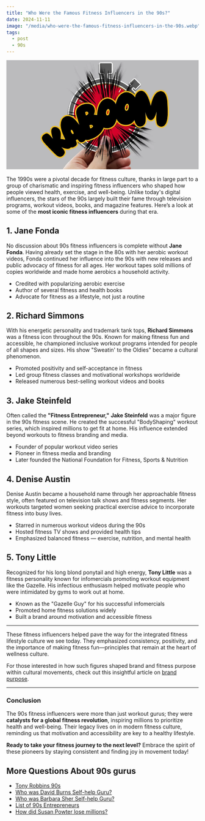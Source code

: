 ```yaml
---
title: "Who Were the Famous Fitness Influencers in the 90s?"
date: 2024-11-11
image: "/media/who-were-the-famous-fitness-influencers-in-the-90s.webp"
tags:
  - post
  - 90s
---
```


![Who Were the Famous Fitness Influencers in the 90s?](/media/who-were-the-famous-fitness-influencers-in-the-90s.webp)

The 1990s were a pivotal decade for fitness culture, thanks in large part to a group of charismatic and inspiring fitness influencers who shaped how people viewed health, exercise, and well-being. Unlike today's digital influencers, the stars of the 90s largely built their fame through television programs, workout videos, books, and magazine features. Here’s a look at some of the **most iconic fitness influencers** during that era.

## 1. **Jane Fonda**

No discussion about 90s fitness influencers is complete without **Jane Fonda**. Having already set the stage in the 80s with her aerobic workout videos, Fonda continued her influence into the 90s with new releases and public advocacy of fitness for all ages. Her workout tapes sold millions of copies worldwide and made home aerobics a household activity.

- Credited with popularizing aerobic exercise
- Author of several fitness and health books
- Advocate for fitness as a lifestyle, not just a routine

## 2. **Richard Simmons**

With his energetic personality and trademark tank tops, **Richard Simmons** was a fitness icon throughout the 90s. Known for making fitness fun and accessible, he championed inclusive workout programs intended for people of all shapes and sizes. His show "Sweatin' to the Oldies" became a cultural phenomenon.

- Promoted positivity and self-acceptance in fitness
- Led group fitness classes and motivational workshops worldwide
- Released numerous best-selling workout videos and books

## 3. **Jake Steinfeld**

Often called the **"Fitness Entrepreneur,"** **Jake Steinfeld** was a major figure in the 90s fitness scene. He created the successful "BodyShaping" workout series, which inspired millions to get fit at home. His influence extended beyond workouts to fitness branding and media.

- Founder of popular workout video series
- Pioneer in fitness media and branding
- Later founded the National Foundation for Fitness, Sports & Nutrition

## 4. **Denise Austin**

Denise Austin became a household name through her approachable fitness style, often featured on television talk shows and fitness segments. Her workouts targeted women seeking practical exercise advice to incorporate fitness into busy lives.

- Starred in numerous workout videos during the 90s
- Hosted fitness TV shows and provided health tips
- Emphasized balanced fitness — exercise, nutrition, and mental health

## 5. **Tony Little**

Recognized for his long blond ponytail and high energy, **Tony Little** was a fitness personality known for infomercials promoting workout equipment like the Gazelle. His infectious enthusiasm helped motivate people who were intimidated by gyms to work out at home.

- Known as the "Gazelle Guy" for his successful infomercials
- Promoted home fitness solutions widely
- Built a brand around motivation and accessible fitness

---

These fitness influencers helped pave the way for the integrated fitness lifestyle culture we see today. They emphasized consistency, positivity, and the importance of making fitness fun—principles that remain at the heart of wellness culture.

For those interested in how such figures shaped brand and fitness purpose within cultural movements, check out this insightful article on [brand purpose](https://supertotallyawesome.com/posts/brand-purpose).

---

### Conclusion

The 90s fitness influencers were more than just workout gurus; they were **catalysts for a global fitness revolution**, inspiring millions to prioritize health and well-being. Their legacy lives on in modern fitness culture, reminding us that motivation and accessibility are key to a healthy lifestyle.

**Ready to take your fitness journey to the next level?** Embrace the spirit of these pioneers by staying consistent and finding joy in movement today!

## More Questions About 90s gurus

- [Tony Robbins 90s](/posts/tony-robbins-90s)
- [Who was David Burns Self-help Guru?](/posts/who-was-david-burns-self-help-guru)
- [Who was Barbara Sher Self-help Guru?](/posts/who-was-barbara-sher-self-help-guru)
- [List of 90s Entrepreneurs](/posts/list-of-90s-entrepreneurs)
- [How did Susan Powter lose millions?](/posts/how-did-susan-powter-lose-millions)
